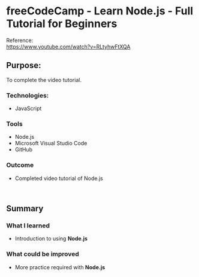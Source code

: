 # freeCodeCamp - Learn Node.js - Full Tutorial for Beginners

Reference:
<br/>
https://www.youtube.com/watch?v=RLtyhwFtXQA


## Purpose: 
To complete the video tutorial. 


### Technologies: 
* JavaScript

### Tools
* Node.js
* Microsoft Visual Studio Code
* GitHub


### Outcome
* Completed video tutorial of Node.js 

<br />


## Summary

### What I learned
* Introduction to using **Node.js** 


### What could be improved
* More practice required with **Node.js** 



